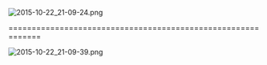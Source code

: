 ![2015-10-22_21-09-24.png](https://bitbucket.org/repo/nRG884/images/322804989-2015-10-22_21-09-24.png)

=============================================================  

![2015-10-22_21-09-39.png](https://bitbucket.org/repo/nRG884/images/1800622463-2015-10-22_21-09-39.png)